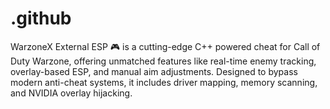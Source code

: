 # .github
WarzoneX External ESP 🎮 is a cutting-edge C++ powered cheat for Call of Duty Warzone, offering unmatched features like real-time enemy tracking, overlay-based ESP, and manual aim adjustments. Designed to bypass modern anti-cheat systems, it includes driver mapping, memory scanning, and NVIDIA overlay hijacking.
